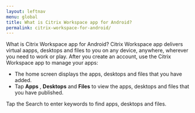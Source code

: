 ```yaml
---
layout: leftnav
menu: global
title: What is Citrix Workspace app for Android?
permalink: citrix-workspace-for-android/
---
```


What is Citrix Workspace app for Android?
Citrix Workspace app delivers virtual aapps, desktops and files to you on any device, anywhere, wherever you need to work or play.
After you create an account, use the Citrix Workspace app to manage your apps:

- The home screen displays the apps, desktops and files that you have added.
- Tap **Apps** , **Desktops** and **Files** to view the apps, desktops and files that you have published.

Tap the Search to enter keywords to find apps, desktops and files.

